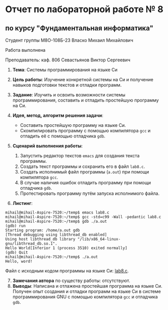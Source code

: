 # Отчет по лабораторной работе № 8
## по курсу "Фундаментальная информатика"

Студент группы М8О-108Б-23 Власко Михаил Михайлович

Работа выполнена

Преподаватель: каф. 806 Севастьянов Виктор Сергеевич

1. **Тема**: Системы программирования на языке Си
2. **Цель работы**: Изучение конкретной системы на Си и получение навыков подготовки текстов и отладки программ.
3. **Задание**: Изучить и освоить возможности системы программирования, составить и отладить простейшую программу на Си.
4. **Идея, метод, алгоритм решения задачи**:
    - Составить простейшую программу на языке Си.
    - Скомпилировать программу с помощью компилятора ```gcc``` и отладить её с помощью отладчика ```gdb```. 
5. **Сценарий выполнения работы**:
      1. Запустить редактор текстов ```emacs``` для создания текста программы.
      2. Создать текст программы и сохранить его в файл ```lab8.c```.
      3. Создать исполнимый файл программы (```a.out```) при помощи компилятора ```gcc```.
      4. В случае наличия ошибок отладить программу при помощи отладчика ```gdb```.
      5. Протестировать программу путём запуска исполнимого файла. 

6. **Листинг**:
```shell
mihail@mihail-Aspire-7520:~/temp$ emacs lab8.c
mihail@mihail-Aspire-7520:~/temp$ gcc -std=c99 -Wall -pedantic lab8.c
mihail@mihail-Aspire-7520:~/temp$ gdb ./a.out
(gdb) run
Starting program: /home/a.out gdb
[Thread debugging using libthread_db enabled]
Using host libthread_db library "/lib/x86_64-linux-gnu/libthread_db.so.1".
Hello World[Inferior 1 (process 3510) exited normally]
(gdb) Quit
mihail@mihail-Aspire-7520:~/temp$ ./a.out
Hello, word!
```
Файл с исходным кодом программы на языке Си: [lab8.c](lab8.c).


7. **Замечания автора** по существу работы: отсутствуют.
8. **Выводы**: Написана и отлажена простейшая программа на языке Си. Получен опыт создания и отладки программ на языке
Си в системе программирования GNU с помощью компилятора ```gcc``` и отладчика ```gdb```.
